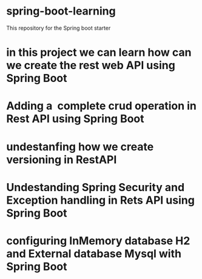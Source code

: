 # spring-boot-learning
This repository for the Spring boot starter  
# in this project we can learn how can we create the rest web API using Spring Boot
# Adding a  complete crud operation in Rest API using Spring Boot
# undestanfing how we create versioning in RestAPI
# Undestanding Spring Security and Exception handling in Rets API using Spring Boot
# configuring InMemory database H2 and External database Mysql with Spring Boot
